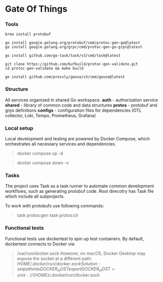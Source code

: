 # Gate Of Things

### Tools

```
brew install protobuf

go install google.golang.org/protobuf/cmd/protoc-gen-go@latest
go install google.golang.org/grpc/cmd/protoc-gen-go-grpc@latest

go install github.com/go-task/task/v3/cmd/task@latest

git clone https://github.com/bufbuild/protoc-gen-validate.git
cd protoc-gen-validate && make build

go install github.com/pressly/goose/v3/cmd/goose@latest
```

### Structure
All services organized in shared Go workspace.
**auth** - authorization service
**shared** - library of common code and data structures
**protos** - protobuf and grps definitions
**configs** - configuration files for dependencies (OTL collector, Loki, Tempo, Prometheus, Grafana)

### Local setup
Local development and testing are powered by Docker Compose, which orchestrates all necessary services and dependencies.

> docker compose up -d

> docker compose down -v

### Tasks
The project uses Task as a task runner to automate common development workflows, such as generating protobuf code.
Root direcotry has Task file which include all subprojects.

To work with protobufs use following commands:
> task protos:gen
> task protos:clr

### Functional tests
Functional tests use dockertest to spin up test containers.
By default, dockertest connects to Docker via:
> /var/run/docker.sock
However, on macOS, Docker Desktop may expose the socket at a different path:
> $HOME/.docker/run/docker.sock
Solution: set path into DOCKER_HOST
> export DOCKER_HOST=unix://${HOME}/.docker/run/docker.sock
